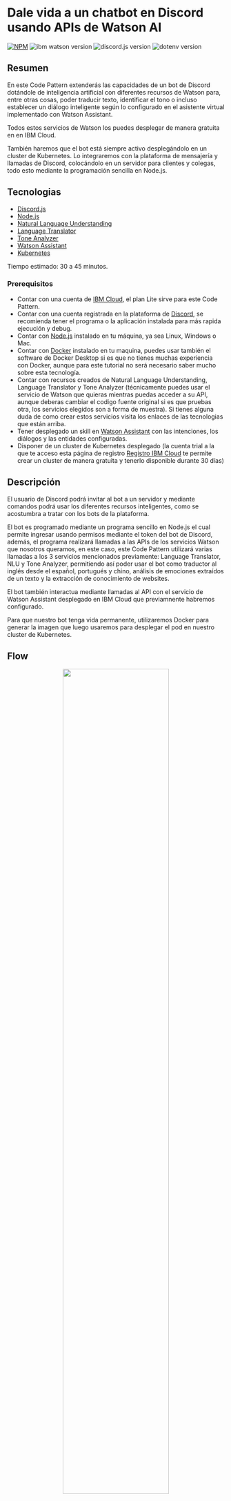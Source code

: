 # Dale vida a un chatbot en Discord usando APIs de Watson AI
[![NPM](https://nodei.co/npm/discord.js.png?compact=true)](https://nodei.co/npm/discord.js/)
![ibm watson version](https://img.shields.io/badge/ibm--watson-6.0.3-blue)
![discord.js version](https://img.shields.io/badge/discord.js-12.5.3v-green)
![dotenv version](https://img.shields.io/badge/dotenv-6.2.0v-yellow)

## Resumen
En este Code Pattern extenderás las capacidades de un bot de Discord dotándole de inteligencia artificial con diferentes recursos de Watson para, entre otras cosas, poder traducir texto, identificar el tono o incluso establecer un diálogo inteligente según lo configurado en el asistente virtual implementado con Watson Assistant.

Todos estos servicios de Watson los puedes desplegar de manera gratuita en en IBM Cloud.

También haremos que el bot está siempre activo desplegándolo en un cluster de Kubernetes. Lo integraremos con la plataforma de mensajería y llamadas de Discord, colocándolo en un servidor para clientes y colegas, todo esto mediante la programación sencilla en Node.js. 

## Tecnologias

- [Discord.js](https://discord.js.org/#/docs/main/stable/general/welcome)
- [Node.js](https://nodejs.org/en/docs/guides/getting-started-guide/)
- [Natural Language Understanding](https://cloud.ibm.com/docs/natural-language-understanding)
- [Language Translator](https://cloud.ibm.com/docs/language-translator)
- [Tone Analyzer](https://cloud.ibm.com/docs/tone-analyzer)
- [Watson Assistant](https://cloud.ibm.com/docs/assistant?topic=assistant-getting-started)
- [Kubernetes](https://cloud.ibm.com/docs/containers?topic=containers-getting-started)

Tiempo estimado: 30 a 45 minutos.

### Prerequisitos
- Contar con una cuenta de [IBM Cloud](https://cloud.ibm.com/), el plan Lite sirve para este Code Pattern.
- Contar con una cuenta registrada en la plataforma de [Discord](https://discord.com/), se recomienda tener el programa o la aplicación instalada para más rapida ejecución y debug.
- Contar con [Node.js](https://nodejs.org/en/download/) instalado en tu máquina, ya sea Linux, Windows o Mac.
- Contar con [Docker](https://www.docker.com/get-started) instalado en tu maquina, puedes usar también el software de Docker Desktop si es que no tienes muchas experiencia con Docker, aunque para este tutorial no será necesario saber mucho sobre esta tecnología.
- Contar con recursos creados de Natural Language Understanding, Language Translator y Tone Analyzer (técnicamente puedes usar el servicio de Watson que quieras mientras puedas acceder a su API, aunque deberas cambiar el codigo fuente original si es que pruebas otra, los servicios elegidos son a forma de muestra). Si tienes alguna duda de como crear estos servicios visita los enlaces de las tecnologias que están arriba.
- Tener desplegado un skill en [Watson Assistant](https://cloud.ibm.com/docs/containers?topic=containers-getting-started) con las intenciones, los diálogos y las entidades configuradas. 
- Disponer de un cluster de Kubernetes desplegado (la cuenta trial a la que te acceso esta página de registro [Registro IBM Cloud](https://ibm.biz/BdfhcR) te permite crear un cluster de manera gratuita y tenerlo disponible durante 30 días)

## Descripción

El usuario de Discord podrá invitar al bot a un servidor y mediante comandos podrá usar los diferentes recursos inteligentes, como se acostumbra a tratar con los bots de la plataforma. 

El bot es programado mediante un programa sencillo en Node.js el cual permite ingresar usando permisos mediante el token del bot de Discord, además, el programa realizará llamadas a las APIs de los servicios Watson que nosotros queramos, en este caso, este Code Pattern utilizará varias llamadas a los 3 servicios mencionados previamente: Language Translator, NLU y Tone Analyzer, permitiendo así poder usar el bot como traductor al inglés desde el español, portugués y chino, análisis de emociones extraídos de un texto y la extracción de conocimiento de websites.

El bot también interactua mediante llamadas al API con el servicio de Watson Assistant desplegado en IBM Cloud que previamnente habremos configurado.

Para que nuestro bot tenga vida permanente, utilizaremos Docker para generar la imagen que luego usaremos para desplegar el pod en nuestro cluster de Kubernetes.

## Flow

<p align="center">
  <img src="images/flow-diagram.jpg" width="70%"></img>
</p>

-	El usuario interactúa con el bot en la plataforma Discord.
-	El bot utiliza la aplicación Node.js para recibir los comandos.
- La aplicación se conteineriza y despliega como un pod en un cluster de Kubernetes
-	Dentro de la app Node.js se realizan las llamadas a la APIs de los servicios de Watson
-	Las respuestas de las APIs son recibidas y acomodadas por la app.
-	El bot entrega las respuestas al usuario en Discord.


## Instrucciones y Pasos

### 1. Registra un nuevo Bot en Discord Developers.

Para crear nuestro bot primero debemos registrar un nuevo bot en el sitio de Discord developers, esto permitirá generar un bot con nombre, descripción e imagen que represente lo que queremos crear, además de darle una entidad dentro de los servidores de Discord, para esto:

Primero, debes dirigirte a [Discord Developer Portal](https://discord.com/developers/applications) e iniciar sesión en el sitio, dentro de este deberías ver una opción para "New Application", haz clic en él como se aprecia en la imagen de abajo recalcado en el círculo rojo.

<p align="center">
  <img src="images/crear-nueva-app.jpg" width="75%"></img>
</p>

Dale el nombre que quieras y haz clic en "Create".

<p align="center">
  <img src="images/dale-nombre-ycrea.jpg" width="75%"></img>
</p>

Ahora deberías estar dentro de los settings de tu aplicación, en nuestro caso, el uso de esta aplicación será el marco de nuestro bot, por lo tanto, podemos dar una descripción de lo que hará nuestro bot dentro de la descripción de la aplicación, luego para continuar, haz clic dentro de la opción "Bot".

<p align="center">
  <img src="images/opcion-bot.jpg" width="75%"></img>
</p>

Haz click en "Add Bot".

<p align="center">
  <img src="images/anadir-bot.jpg" width="75%"></img>
</p>

Ahora ya cuentas con un bot registrado, dale el nombre que quieras (puede ser el mismo nombre que el de la aplicación, la verdad no hay mucha diferencia), coloca el icono que quieras y guarda los cambios. Para pasos posteriores, es **importante que guardes tu token personal del bot**, este token es el que va a permitir controlar y manejar tu bot, es confidencial solo para ti.

<p align="center">
  <img src="images/token-bot.jpg" width="75%"></img>
</p>

------------------------------------------------------------------------------------------------------------

### 2. Añade el Bot a un servidor.

Aún nuestro bot no hace nada, pero pronto lo hará, por ahora ya que tenemos registrado el bot podemos añadirlo a un servidor para comenzar a darle características, puedes agregarlo al servidor que tú quieras. Recuerda que deberás crear un servidor usando el interface de Discord. 
Una vez creado dicho servidor podrás agregar el bot, para ello, debemos hacer lo siguiente:

Visita la [Calculadora de Permisos de Discord](https://discordapi.com/permissions.html), dentro de ellas seleccionaremos todos los permisos, no te preocupes por temas de seguridad y privacidad, nuestro bot solo realizará respuestas a consultas, no tendrá facultades para realizar más acciones que solo responder a textos (aunque él lo quiera).

<p align="center">
  <img src="images/permisos.jpg" width="75%"></img>
</p>

Luego, vuelve al sitio de los settings de tu aplicación en el Discord Developer Portal, dirígete a "General Information" y copia tu "APPLICATION ID"

<p align="center">
  <img src="images/cliente-id.jpg" width="75%"></img>
</p>

Ahora pega este ID dentro de la Calculadora de Permisos de Discord.

<p align="center">
  <img src="images/cliente.jpg" width="75%"></img>
</p>

Hecho esto, ya tienes listo tu enlace propio (y enlace para compartir) para permitir que tu bot entre a tu servidor y al que tú quieras, ingresa al enlace, selecciona el servidor que quieras, y dale a "Continuar"

<p align="center">
  <img src="images/ingresa-servidor.jpg" width="75%"></img>
</p>

A continuación, acepta los permisos otorgados al bot haciendo clic en "Autorizar" (Recuerda que el bot solo puede responder comandos que ya están programados, y esto solo contempla llamadas a APIs, por lo tanto, no puede comprometer la privacidad ni seguridad de ningún servidor)

<p align="center">
  <img src="images/autorizar-bot.jpg" width="75%"></img>
</p>

Si hiciste todo lo anterior, felicidades, ¡ya tienes tu bot (vacío aún) dentro de tu servidor!

<p align="center">
  <img src="images/autorizado.jpg" width="75%"></img>
</p>

Puedes revisar este video que recopila todo el proceso: [Code Your Own Discord Bot](https://www.youtube.com/watch?v=j_sD9udZnCk) créditos al canal de Codelyon en Youtube.

------------------------------------------------------------------------------------------------------------

### 3. Configura el bot con Node.js

Ahora vamos a configurar nuestro bot para que funcione como un chatbot inteligente, para esto debes hacer lo siguiente:

Clona este repositorio en una consola de comandos o bash:

```
git clone https://github.com/luisreyesoliva/watson-discord.git
```
Entra en la carpeta del proyecto:

```
cd watson-discord 
```
Ya dentro de esta carpeta encontramos todo lo necesario para dar vida al bot, tenemos el archivo "main.js" desde el cual se orquesta las funciones del bot, todo escrito en Node.js, tenemos también la carpeta "commands" en los cuales encontramos los comandos base e iniciales como "ping.js" y los de Watson como "lang_translator.js", "nlu_analyzer_cat.js", "nlu_analyzer_con.js", "tone_analyzer.js" y "watson_assistant.js".

Además hemos preparado el Dockerfile que permitirá construir una imagen con todo lo necesario para ejecutar nuestro bot, ¡Sin tener que programar nada!

Las funciones inteligentes (traducción, NLU, etc.) ya están entrenadas en IBM Cloud, solo debes darle acceso a ellas a través de los servicios que ya tienes creados como se detallan en los **Prerequisitos** de este code pattern.

Para conectar con estos servicios tendrás que especificar las credenciales correspondientes y los endpoints de cada servicio. Para ello:
1. Abre y modifica el archivo ".env_sample" el cual es un template de todos los accesos que necesita el bot.
2. Copia todas las API Keys y Service Url de tus recursos de Watson y pegalos
3. En el caso de Watson Assistant, recuerda debes tener creado y configurado un asistente previamente, con sus intenciones, entidades y diálogos. Para configurar las conexiones al servicio selecciona el asistente adecuado y elige la opción settings del menú desplegable, donde tendrás acceso a: 
- API Key
- Assistant URL
- Assistant ID
4. Por último, tendrás que copiar y pegar el token de tu bot que se muestra en el paso **1. Registra un nuevo Bot en Discord Developers**, si te queda alguna duda de cómo conseguir estos accesos, ingresa a la documentación en **Tecnologías**.

<p align="center">
  <img src="images/foto-env-sample.jpg" width="75%"></img>
</p>

A continuación, renombra el archivo anterior a solo ".env".

Teniendo todo lo anterior listo, podemos proceder a construir la imagen completa de los recursos de nuestro bot con Docker, como ves, no hay nada de programación hasta ahora, y tampoco habrá, ya que los comandos ya están programados anteriormente, de los cuales te contaré más después de ejecutar el bot.

Para construir la imagen del bot, en la raíz del proyecto clonado ejecutaremos lo siguiente.
Tagea el nombre de la imagen con el formato 'repositorio/imagen:versión' donde 'repositorio' es un repositorio válido de Dockerhub donde subiremos la imagen:

```
docker build -t <NOMBRE-IMAGEN-BOT> .
```

Esperamos su construcción, y lo subimos al Dockerhub. 
Si no tienes cuenta en Docker, ahora es buen momento para crearala. Accede a https://hub.docker.com/para registrarte y crear un repositorio donde almacenar tus imágenes. 

```
docker push <NOMBRE-IMAGEN-BOT>
```
Ya tenemos nuestra imagen creada con todo lo que necesita el bot para ejecutarse. Ahora lo probaremos antes de desplegarlo en Kubernetes.

### 4. Testeando el bot

Prueba a ejecutar el contenedor en tu localhost para testear que todo está correcto.

```
docker run <NOMBRE-IMAGEN-BOT>
```
Si todo salió bien, deberías ver que tu bot se encuentra en línea, viendo esto en tu consola o bash:

```
Watson AI Bot is online!
```

Si ves algo distinto a esto, procura revisar si los accesos copiados al archivo ".env" son los correctos para tus servicios de Watson.

Ahora, con nuestro bot en línea, deberíamos ver al bot en estado de conectado en el servidor de Discord, como se ve en esta imagen.

<p align="center">
  <img src="images/bot-conectado.jpg" width="85%"></img>
</p>

Llegando a esta parte, el bot se encuentra completamente listo para ser usado, prueba escribiéndole el comando "!help" comenzado con el prejifo "!".

<p align="center">
  <img src="images/diferentes-comandos.jpg" width="65%"></img>
</p>

¡Prueba a utilizar alguno de esos comandos! 
- El comando **!mood** permite conocer alguna emoción o sentimiento encontrado en una oración o párrafo
- El comando **!related** te dará una buena idea sobre de que trata un texto de información o sitio web, sin tener que leerlo por completo
- El comando **!translate** permitirá traducir tu español, portugués o chino al inglés para así no toparse con la barrera del idioma
- El comando **!wa** te permitirá establecer un diálogo inteligente orquestado por Watson Assistant
- Existen otros comandos divertidos a probar, prueba con revisar la carpeta de "commands" del proyecto y en el programa "main.js" para encontrar los otros comandos... (pista: prueba con "gato" en inglés), en la carpeta "images" encontrarás el logo de Watson si es lo que deseas poner en tu bot.

Estas son algunas imagenes capturadas desde Discord, ¡Disfruta tu bot!

<img src="images/comando-uno.jpg" width="47%"></img>
<img src="images/comando-dos.jpg" width="43%"></img>
<p align="center"> <img src="images/comando-tres.jpg" width="50%"></img> </p>

Realizadas las pruebas, procede a desactivar el bot. Pare ello tendrás que parar el contenedor que se está ejecutando en tu máquina.

Abre un terminal y ejecuta el comando Docker ps para ver la información del contenedor en ejecución.

```
docker ps
```
Copia el identificador y úsalo para parar el contendor con este comando:

```
docker stop <ID_CONTENEDOR>
```

Si ahora intentas interacturar con tu bot veras que ovbiamente se ha desconectado y no responderá a los comandos que envíes desde Discord. 

### 4. Desplegando la aplicación en Kubernetes

Ahora vamos a desplegar la aplicación en Kubernetes para que nuestro bot esté permanente activo en Discord y no se nos caiga, además podemos escalarlo en caso de que la demanda de interacciones crezca mucho. 

Para ello debemos contar previamente con un cluster de Kubernetes ya aprovisionado en IBM Cloud.

Primero configuraremos el acceso, para ello:

- Logate en [IBM Cloud](https://cloud.ibm.com) para acceder al Dasshboardo.
- Haz click en el icono de terminal (arriba a la derecha) para lanzar **IBM Cloud Shell**.

```text
ibmcloud ks clusters
```
- Configura la cli de `kubectl` para que acceda a tu cluster (indica el nombre de tu cluster).

```text
ibmcloud ks cluster config --cluster <tu cluster>
```

- Verifica que tienes accesso al API de Kubernetes.

```text
kubectl get namespace
```

Debería obtener todos los namespaces activos si todo ha ido bien.

```text
NAME              STATUS   AGE
default           Active   125m
ibm-cert-store    Active   121m
ibm-system        Active   124m
kube-node-lease   Active   125m
kube-public       Active   125m
kube-system       Active   125m
```

Ahora crearemos los recursos necesarios en K8s para que nuestra aplicación se ejecute y con ello arranque el bot en Discord. 

Para ello modifica el archivo "deployment.yaml" para indicar el mombre de la imagen que creaste en el paso anterior y que ya deberías tener subida al registro de Docker. 
Sustituye en el campo 'image' <NOMBRE-IMAGEN-BOT> por el nombre de la imagen que has creado.

```
image: <NOMBRE-IMAGEN-BOT>
```

Ya estamos casi! solo te queda crear el deployment y el servicio en K8s.

- Crea el deployment `watson-discord` 

```text
kubectl create -f deployment.yaml
```

- Y por último crea el servicio `watson-discord` para exponer nuestro pod hacia fuera del cluster.

```text
kubectl create -f service.yaml
```

Si todo salió bien, deberías ver que tu bot se encuentra de nuevo en estado de conectado en el servidor de Discord, como se ve en esta imagen.

<p align="center">
  <img src="images/bot-conectado.jpg" width="85%"></img>
</p>

Ahora nuesto bot se encuentra completamente listo para ser usado.

Prueba tus dialogos y disfruta de tu nuevo bot! 


## Conclusiones

Mediante este proyecto pudiste conocer tecnologías que ofrece Discord para los desarrolladores, Node.js para el back-end de una aplicación, un pequeño puñado de las capacidades inteligentes que se ofrecen en IBM Cloud/Watson y lo sencillo de construir una imagen de una aplicación a través de Docker, todo esto registrando, integrando y desplegando un bot en la plataforma de Discord, el cual, puedes personalizarlo y mejorarlo para mostrar a clientes y colaboradores.

------------------------------------------------------------------------------------------------------------

## Contenido Relacionado

- [Natural Language Understanding](https://cloud.ibm.com/docs/natural-language-understanding) y [API](https://cloud.ibm.com/apidocs/natural-language-understanding)
- [Language Translator](https://cloud.ibm.com/docs/language-translator) y [API](https://cloud.ibm.com/apidocs/language-translator)
- [Tone Analyzer](https://cloud.ibm.com/docs/tone-analyzer) y [API](https://cloud.ibm.com/apidocs/tone-analyzer)
- [Documentación de Desarrolladores de Discord](https://discord.com/developers/docs/intro)
- [Como usar una REST API](https://discordjs.guide/additional-info/rest-api.html#making-http-requests-with-node)
- [Docs de APIs de servicios de Watson](https://cloud.ibm.com/docs?tab=api-docs)
- [Proyecto en inglés: Chatbot para WhatsApp](https://developer.ibm.com/events/update-your-chatbot-on-whatsapp-with-ibm-watson-assistant/)
- [Servicio de Watson Assistant](https://developer.ibm.com/learningpaths/get-started-watson-assistant/)

## Licencia

Este Code Pattern se encuentra licenciado bajo Apache License, Version 2. Objetos de código de terceros invocados en dentro de este Code Pattern se encuentran licenciados bajo sus respectivos proveedores en conformidad con los términos de sus correspondientes licencias. Todas las contribuciones se encuentran sujetas al [Developer Certificate of Origin, Version 1.1](https://developercertificate.org/) y la [Apache License, Version 2](https://www.apache.org/licenses/LICENSE-2.0.txt).

[Preguntas frecuentes sobre Apache License](https://www.apache.org/foundation/license-faq.html#WhatDoesItMEAN)
